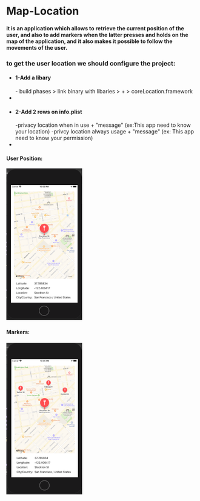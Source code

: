 # Map-Location
<h4>it is an application which allows to retrieve the current position of the user, and also to add markers when the latter presses and holds on the map of the application, and it also makes it possible to follow the movements of the user.<h4>
<h3>to get the user location we should configure the project:</h3>
<ul>
  <li><h4>1-Add a libary</h4>
  - build phases > link binary with libaries > + > coreLocation.framework <li>
  <li><h4>2-Add 2 rows on info.plist</h4>
  -privacy location when in use + "message" (ex:This app need to know your location)
  -privcy location always usage + "message"  (ex: This app need to know your permission)<li>
    </ul>

  
  <h4>User Position:</h4>
  <img src="App-result-Images/userposition.PNG"  width="200" height="400">
  
  <h4>Markers:<h4>
  <img src="App-result-Images/add markers.PNG"  width="200" height="400">

